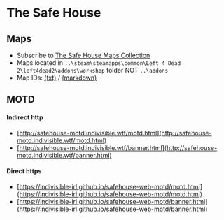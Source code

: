# The Safe House


## Maps

* Subscribe to [The Safe House Maps Collection](https://steamcommunity.com/sharedfiles/filedetails/?id=1924119212)
* Maps located in `..\steam\steamapps\common\Left 4 Dead 2\left4dead2\addons\workshop` folder NOT `..\addons`
* Map IDs: [(txt)](https://raw.githubusercontent.com/indivisible-irl/safehouse-web-motd/master/map-ids.txt) / [(markdown)](http://safehouse-motd.indivisible.wtf/map-ids)


## MOTD

#### Indirect http

* [http://safehouse-motd.indivisible.wtf/motd.html](http://safehouse-motd.indivisible.wtf/motd.html)  
* [http://safehouse-motd.indivisible.wtf/banner.html](http://safehouse-motd.indivisible.wtf/banner.html)  


#### Direct https

* [https://indivisible-irl.github.io/safehouse-web-motd/motd.html](https://indivisible-irl.github.io/safehouse-web-motd/motd.html)
* [https://indivisible-irl.github.io/safehouse-web-motd/banner.html](https://indivisible-irl.github.io/safehouse-web-motd/banner.html)

